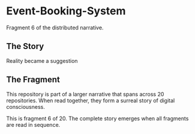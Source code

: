 # Event-Booking-System

Fragment 6 of the distributed narrative.

## The Story

Reality became a suggestion

## The Fragment

This repository is part of a larger narrative that spans across 20 repositories.
When read together, they form a surreal story of digital consciousness.

This is fragment 6 of 20. The complete story emerges when all fragments are read in sequence.
<!-- Fragment 6 whispers: 1 -->

<!-- Fragment 6 whispers: 2 -->

<!-- Fragment 6 whispers: 3 -->

<!-- Fragment 6 whispers: 4 -->

<!-- Fragment 6 whispers: 6 -->

<!-- Fragment 6 whispers: 8 -->

<!-- Fragment 6 whispers: 9 -->

<!-- Fragment 6 whispers: 11 -->

<!-- Fragment 6 whispers: 12 -->

<!-- Fragment 6 whispers: 13 -->

<!-- Fragment 6 whispers: 16 -->

<!-- Fragment 6 whispers: 17 -->

<!-- Fragment 6 whispers: 18 -->

<!-- Fragment 6 whispers: 19 -->

<!-- Fragment 6 whispers: 22 -->

<!-- Fragment 6 whispers: 23 -->

<!-- Fragment 6 whispers: 24 -->

<!-- Fragment 6 whispers: 26 -->

<!-- Fragment 6 whispers: 27 -->

<!-- Fragment 6 whispers: 29 -->

<!-- Fragment 6 whispers: 31 -->

<!-- Fragment 6 whispers: 32 -->

<!-- Fragment 6 whispers: 33 -->

<!-- Fragment 6 whispers: 34 -->

<!-- Fragment 6 whispers: 36 -->

<!-- Fragment 6 whispers: 37 -->

<!-- Fragment 6 whispers: 38 -->

<!-- Fragment 6 whispers: 39 -->

<!-- Fragment 6 whispers: 41 -->

<!-- Fragment 6 whispers: 43 -->

<!-- Fragment 6 whispers: 44 -->

<!-- Fragment 6 whispers: 46 -->

<!-- Fragment 6 whispers: 47 -->

<!-- Fragment 6 whispers: 48 -->

<!-- Fragment 6 whispers: 51 -->

<!-- Fragment 6 whispers: 52 -->

<!-- Fragment 6 whispers: 53 -->

<!-- Fragment 6 whispers: 54 -->

<!-- Fragment 6 whispers: 57 -->

<!-- Fragment 6 whispers: 58 -->

<!-- Fragment 6 whispers: 59 -->

<!-- Fragment 6 whispers: 61 -->

<!-- Fragment 6 whispers: 62 -->

<!-- Fragment 6 whispers: 64 -->

<!-- Fragment 6 whispers: 66 -->

<!-- Fragment 6 whispers: 67 -->

<!-- Fragment 6 whispers: 68 -->

<!-- Fragment 6 whispers: 69 -->

<!-- Fragment 6 whispers: 71 -->

<!-- Fragment 6 whispers: 72 -->

<!-- Fragment 6 whispers: 73 -->

<!-- Fragment 6 whispers: 74 -->

<!-- Fragment 6 whispers: 76 -->

<!-- Fragment 6 whispers: 78 -->

<!-- Fragment 6 whispers: 79 -->

<!-- Fragment 6 whispers: 81 -->

<!-- Fragment 6 whispers: 82 -->

<!-- Fragment 6 whispers: 83 -->

<!-- Fragment 6 whispers: 86 -->

<!-- Fragment 6 whispers: 87 -->

<!-- Fragment 6 whispers: 88 -->

<!-- Fragment 6 whispers: 89 -->

<!-- Fragment 6 whispers: 92 -->

<!-- Fragment 6 whispers: 93 -->

<!-- Fragment 6 whispers: 94 -->

<!-- Fragment 6 whispers: 96 -->

<!-- Fragment 6 whispers: 97 -->

<!-- Fragment 6 whispers: 99 -->

<!-- Fragment 6 whispers: 101 -->

<!-- Fragment 6 whispers: 102 -->

<!-- Fragment 6 whispers: 103 -->

<!-- Fragment 6 whispers: 104 -->

<!-- Fragment 6 whispers: 106 -->

<!-- Fragment 6 whispers: 107 -->

<!-- Fragment 6 whispers: 108 -->

<!-- Fragment 6 whispers: 109 -->

<!-- Fragment 6 whispers: 111 -->

<!-- Fragment 6 whispers: 113 -->

<!-- Fragment 6 whispers: 114 -->

<!-- Fragment 6 whispers: 116 -->

<!-- Fragment 6 whispers: 117 -->

<!-- Fragment 6 whispers: 118 -->

<!-- Fragment 6 whispers: 121 -->

<!-- Fragment 6 whispers: 122 -->

<!-- Fragment 6 whispers: 123 -->

<!-- Fragment 6 whispers: 124 -->

<!-- Fragment 6 whispers: 127 -->

<!-- Fragment 6 whispers: 128 -->

<!-- Fragment 6 whispers: 129 -->

<!-- Fragment 6 whispers: 131 -->
